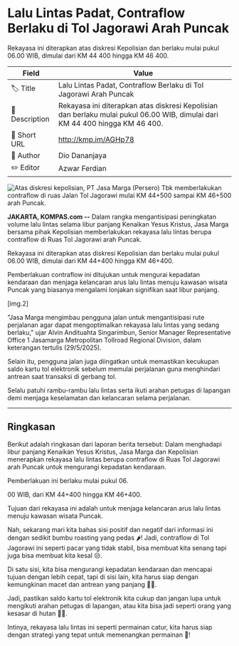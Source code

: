 # Lalu Lintas Padat, Contraflow Berlaku di Tol Jagorawi Arah Puncak

Rekayasa ini diterapkan atas diskresi Kepolisian dan berlaku mulai pukul 06.00 WIB, dimulai dari KM 44 400 hingga KM 46 400.

| Field         | Value                                                       |
|---------------|-------------------------------------------------------------|
| 🏷️ Title       | Lalu Lintas Padat, Contraflow Berlaku di Tol Jagorawi Arah Puncak |
| 📝 Description | Rekayasa ini diterapkan atas diskresi Kepolisian dan berlaku mulai pukul 06.00 WIB, dimulai dari KM 44 400 hingga KM 46 400. |
| 🔗 Short URL   | http://kmp.im/AGHp78 |
| 👤 Author      | Dio Dananjaya |
| ✏️ Editor      | Azwar Ferdian |

![Atas diskresi kepolisian, PT Jasa Marga (Persero) Tbk memberlakukan contraflow di ruas Jalan Tol Jagorawi mulai KM 44+500 sampai KM 46+500 arah Puncak.](https://asset.kompas.com/crops/K-K_aXqJen7lsoiBrgTDBlSDOD0=/0x581:864x1157/750x500/data/photo/2023/12/24/6587afd25d1b2.jpg)

**JAKARTA, KOMPAS.com --** Dalam rangka mengantisipasi peningkatan volume lalu lintas selama libur panjang Kenaikan Yesus Kristus, Jasa Marga bersama pihak Kepolisian memberlakukan rekayasa lalu lintas berupa contraflow di Ruas Tol Jagorawi arah Puncak.

Rekayasa ini diterapkan atas diskresi Kepolisian dan berlaku mulai pukul 06.00 WIB, dimulai dari KM 44+400 hingga KM 46+400.

Pemberlakuan contraflow ini ditujukan untuk mengurai kepadatan kendaraan dan menjaga kelancaran arus lalu lintas menuju kawasan wisata Puncak yang biasanya mengalami lonjakan signifikan saat libur panjang.

\[img.2\]

"Jasa Marga mengimbau pengguna jalan untuk mengantisipasi rute perjalanan agar dapat mengoptimalkan rekayasa lalu lintas yang sedang berlaku," ujar Alvin Andituahta Singarimbun, Senior Manager Representative Office 1 Jasamarga Metropolitan Tollroad Regional Division, dalam keterangan tertulis (29/5/2025).

Selain itu, pengguna jalan juga diingatkan untuk memastikan kecukupan saldo kartu tol elektronik sebelum memulai perjalanan guna menghindari antrean saat transaksi di gerbang tol.

Selalu patuhi rambu-rambu lalu lintas serta ikuti arahan petugas di lapangan demi menjaga keselamatan dan kelancaran selama perjalanan.

---
## Ringkasan

Berikut adalah ringkasan dari laporan berita tersebut: Dalam menghadapi libur panjang Kenaikan Yesus Kristus, Jasa Marga dan Kepolisian menerapkan rekayasa lalu lintas berupa contraflow di Ruas Tol Jagorawi arah Puncak untuk mengurangi kepadatan kendaraan.

 Pemberlakuan ini berlaku mulai pukul 06.

00 WIB, dari KM 44+400 hingga KM 46+400.

 Tujuan dari rekayasa ini adalah untuk menjaga kelancaran arus lalu lintas menuju kawasan wisata Puncak.



Nah, sekarang mari kita bahas sisi positif dan negatif dari informasi ini dengan sedikit bumbu roasting yang pedas 🌶️! Jadi, contraflow di Tol Jagorawi ini seperti pacar yang tidak stabil, bisa membuat kita senang tapi juga bisa membuat kita kesal 😒.

 Di satu sisi, kita bisa mengurangi kepadatan kendaraan dan mencapai tujuan dengan lebih cepat, tapi di sisi lain, kita harus siap dengan kemungkinan macet dan antrean yang panjang 🚗💨.

 Jadi, pastikan saldo kartu tol elektronik kita cukup dan jangan lupa untuk mengikuti arahan petugas di lapangan, atau kita bisa jadi seperti orang yang kesasar di hutan 🌳😂.

 Intinya, rekayasa lalu lintas ini seperti permainan catur, kita harus siap dengan strategi yang tepat untuk memenangkan permainan 🎲!

